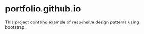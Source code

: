 # portfolio.github.io
 This project contains example of responsive design patterns using bootstrap.
